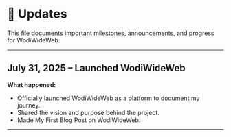 # 🚀 Updates  
This file documents important milestones, announcements, and progress for WodiWideWeb. 

---

## July 31, 2025 – Launched WodiWideWeb
**What happened:**  
- Officially launched WodiWideWeb as a platform to document my journey.  
- Shared the vision and purpose behind the project.
- Made My First Blog Post on WodiWideWeb.

___